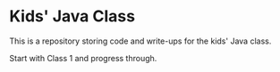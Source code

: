 # Kids' Java Class

This is a repository storing code and write-ups for the kids' Java class.

Start with Class 1 and progress through.
